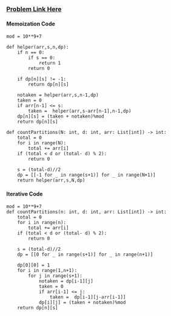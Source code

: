 ### [Problem Link Here](https://www.codingninjas.com/codestudio/problems/partitions-with-given-difference_3751628?source=youtube&campaign=striver_dp_videos&utm_source=youtube&utm_medium=affiliate&utm_campaign=striver_dp_videos&leftPanelTab=0)

#### Memoization Code
```
mod = 10**9+7

def helper(arr,s,n,dp):
    if n == 0:
        if s == 0:
            return 1
        return 0

    if dp[n][s] != -1:
        return dp[n][s]

    notaken = helper(arr,s,n-1,dp)
    taken = 0
    if arr[n-1] <= s:
        taken =  helper(arr,s-arr[n-1],n-1,dp)
    dp[n][s] = (taken + notaken)%mod
    return dp[n][s]

def countPartitions(N: int, d: int, arr: List[int]) -> int:       
    total = 0
    for i in range(N):
        total += arr[i]
    if (total < d or (total- d) % 2):
        return 0
        
    s = (total-d)//2
    dp = [[-1 for _ in range(s+1)] for _ in range(N+1)]
    return helper(arr,s,N,dp) 
```

#### Iterative Code

```
mod = 10**9+7
def countPartitions(n: int, d: int, arr: List[int]) -> int:
    total = 0
    for i in range(n):
        total += arr[i]
    if (total < d or (total- d) % 2):
        return 0

    s = (total-d)//2
    dp = [[0 for _ in range(s+1)] for _ in range(n+1)]
    
    dp[0][0] = 1
    for i in range(1,n+1):
        for j in range(s+1):
            notaken = dp[i-1][j]
            taken = 0
            if arr[i-1] <= j:
                taken =  dp[i-1][j-arr[i-1]]
            dp[i][j] = (taken + notaken)%mod
    return dp[n][s]
```
